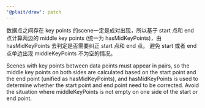 ```yaml
---
'@plait/draw': patch
---
```


数据点之间存在 key points 的scene一定是成对出现，所以基于 start 点和 end 点计算两边的 middle key points (统一为 hasMidKeyPoints)，由 hasMidKeyPoints 去判定是否需要纠正 start 点和 end 点。
避免 start 或者 end 点单边出现 middleKeyPoints 不为空的情况。

Scenes with key points between data points must appear in pairs, so the middle key points on both sides are calculated based on the start point and the end point (unified as hasMidKeyPoints), and hasMidKeyPoints is used to determine whether the start point and end point need to be corrected.
Avoid the situation where middleKeyPoints is not empty on one side of the start or end point.
